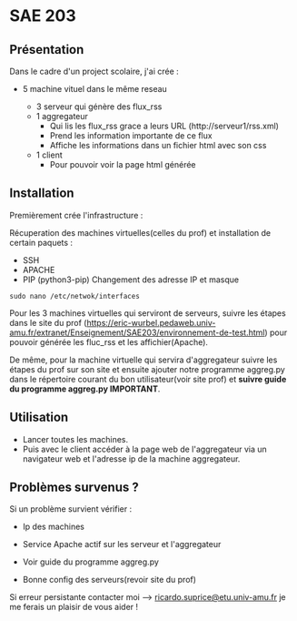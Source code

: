 # SAE 203



## Présentation

Dans le cadre d'un project scolaire, j'ai crée :

- 5 machine vituel dans le même reseau 

    - 3 serveur qui génère des flux_rss 
    - 1 aggregateur 
        - Qui lis les flux_rss grace a leurs URL (http://serveur1/rss.xml)
        - Prend les information importante de ce flux
        - Affiche les informations dans un fichier html avec son css
    - 1 client
        - Pour pouvoir voir la page html générée
## Installation


Premièrement crée l'infrastructure :

Récuperation des machines virtuelles(celles du prof) et installation de certain paquets :
 - SSH
 - APACHE
 - PIP (python3-pip)
Changement des adresse IP et masque
 ```
 sudo nano /etc/netwok/interfaces
 ```
Pour les 3 machines virtuelles qui serviront de serveurs, suivre les étapes dans le site du prof (https://eric-wurbel.pedaweb.univ-amu.fr/extranet/Enseignement/SAE203/environnement-de-test.html) pour pouvoir générée les fluc_rss et les affichier(Apache).

De même, pour la machine virtuelle qui servira d'aggregateur suivre les étapes du prof sur son site et ensuite ajouter notre programme aggreg.py dans le répertoire courant du bon utilisateur(voir site prof) et **suivre guide du programme aggreg.py IMPORTANT**.


## Utilisation

- Lancer toutes les machines.
- Puis avec le client accéder à la page web de l'aggregateur via un navigateur web et l'adresse ip de la machine aggregateur.


## Problèmes survenus ? 
    
Si un problème survient vérifier :

- Ip des machines

- Service Apache actif sur les serveur et l'aggregateur 

- Voir guide du programme aggreg.py 

- Bonne config des serveurs(revoir site du prof)

Si erreur persistante contacter moi --> ricardo.suprice@etu.univ-amu.fr je me ferais un plaisir de vous aider ! 

